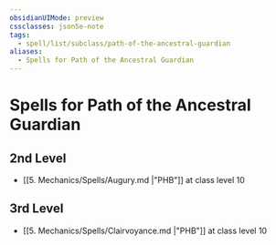 ```yaml
---
obsidianUIMode: preview
cssclasses: json5e-note
tags:
  - spell/list/subclass/path-of-the-ancestral-guardian
aliases:
  - Spells for Path of the Ancestral Guardian
---
```

# Spells for Path of the Ancestral Guardian

## 2nd Level

- [[5. Mechanics/Spells/Augury.md \|"PHB"]] at class level 10

## 3rd Level

- [[5. Mechanics/Spells/Clairvoyance.md \|"PHB"]] at class level 10
